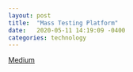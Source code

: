 ```yaml
---
layout: post
title:  "Mass Testing Platform"
date:   2020-05-11 14:19:09 -0400
categories: technology
---
```

[Medium](https://medium.com/rocket-mortgage-technology-blog/announcing-mass-testing-platform-an-open-source-covid-19-drive-through-testing-platform-and-593d49a318)
